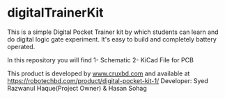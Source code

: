 # digitalTrainerKit
This is a simple Digital Pocket Trainer kit by which students can learn and do digital logic gate experiment. It's easy to build and completely battery operated. 

In this repository you will find
1- Schematic
2- KiCad File for PCB

This product is developed by www.cruxbd.com and available at https://robotechbd.com/product/digital-pocket-kit-1/
Developer: </b>Syed Razwanul Haque(Project Owner) </b>& </b>Hasan Sohag
